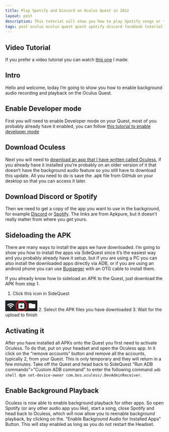 ```yaml
---
title: Play Spotify and Discord on Oculus Quest in 2022
layout: post
description: This tutorial will show you how to play Spotify songs or talk to your friends on Discord while playing VR games
tags: post oculus oculus quest quest spotify discord facebook tutorial
---
```


## Video Tutorial
If you prefer a video tutorial you can watch [this one](https://www.youtube.com/watch?v=aMnHgz2Zo3E) I made.

## Intro
Hello and welcome, today I’m going to show you how to enable background audio recording and playback on the Oculus Quest.

## Enable Developer mode
First you will need to enable Developer mode on your Quest, most of you probably already have it enabled, you can follow [this tutorial to enable developer mode](https://developer.oculus.com/documentation/native/android/mobile-device-setup/)

## Download Oculess
Next you will need to [download an app that I have written called Oculess](https://github.com/ptrpaws/Oculess/releases/tag/v1.3.3), if you already have it installed you’re probably on an older version of it that doesn’t have the background audio feature so you still have to download this update. All you need to do is save the .apk file from GitHub on your desktop so that you can access it later.

## Download Discord or Spotify
Then we need to get a copy of the app you want to use in the background, for example [Discord](https://m.apkpure.com/discord-chat-talk-hangout/com.discord/download) or [Spotify](https://m.apkpure.com/spotify-music-i/com.spotify.music/download). The links are from Apkpure, but it doesn’t really matter from where you get yours.

## Sideloading the APK
There are many ways to install the apps we have downloaded. I’m going to show you how to install the apps via SideQuest since it’s the easiest way and you probably already have it setup, but if you are using a PC you can also install the downloaded apps directly via ADB, or if you are using an android phone you can use [Bugjaeger](https://play.google.com/store/apps/details?id=eu.sisik.hackendebug&hl=en&gl=US) with an OTG cable to install them.

If you already know how to sideload an APK to the Quest, just download the APK from step 1.
1. Click this icon in SideQuest

![Install APK from folder](/assets/images/posts/install.PNG)
2. Select the APK files you have downloaded
3. Wait for the upload to finish

## Activating it
After you have installed all APKs onto the Quest you first need to activate Oculess. To do that, put on your headset and open the Oculess app. In it click on the “remove accounts” button and remove all the accounts, typically 2, from your Quest. This is only temporary and they will return in a few minutes.
Take off the Quest and head back to SideQuest "Run ADB commands">"Custom ADB command" to enter the following command `adb shell dpm set-device-owner com.bos.oculess/.DevAdminReceiver`.

## Enable Background Playback
Oculess is now able to enable background playback for other apps. So open Spotify (or any other audio app you like), start a song, close Spotify and head back to Oculess, which will now allow you to reenable background playback, by clicking on the. “Enable Background Audio for Installed Apps” Button. This will stay enabled as long as you do not restart the Headset.
